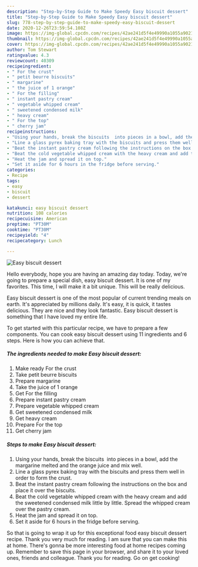 ```yaml
---
description: "Step-by-Step Guide to Make Speedy Easy biscuit dessert"
title: "Step-by-Step Guide to Make Speedy Easy biscuit dessert"
slug: 778-step-by-step-guide-to-make-speedy-easy-biscuit-dessert
date: 2020-12-26T23:59:54.108Z
image: https://img-global.cpcdn.com/recipes/42ae241d5f4e49990a1055a902179f99/751x532cq70/easy-biscuit-dessert-recipe-main-photo.jpg
thumbnail: https://img-global.cpcdn.com/recipes/42ae241d5f4e49990a1055a902179f99/751x532cq70/easy-biscuit-dessert-recipe-main-photo.jpg
cover: https://img-global.cpcdn.com/recipes/42ae241d5f4e49990a1055a902179f99/751x532cq70/easy-biscuit-dessert-recipe-main-photo.jpg
author: Tom Stewart
ratingvalue: 4.3
reviewcount: 40309
recipeingredient:
- " For the crust"
- " petit beurre biscuits"
- " margarine"
- " the juice of 1 orange"
- " For the filling"
- " instant pastry cream"
- " vegetable whipped cream"
- " sweetened condensed milk"
- " heavy cream"
- " For the top"
- " cherry jam"
recipeinstructions:
- "Using your hands, break the biscuits  into pieces in a bowl, add the margarine melted and the orange juice and mix well."
- "Line a glass pyrex baking tray with the biscuits and press them well in order to form the crust."
- "Beat the instant pastry cream following the instructions on the box and place it over the biscuits."
- "Beat the cold vegetable whipped cream with the heavy cream and add the sweetened condensed milk little by little. Spread the whipped cream over the pastry cream."
- "Heat the jam and spread it on top."
- "Set it aside for 6 hours in the fridge before serving."
categories:
- Recipe
tags:
- easy
- biscuit
- dessert

katakunci: easy biscuit dessert 
nutrition: 108 calories
recipecuisine: American
preptime: "PT30M"
cooktime: "PT30M"
recipeyield: "4"
recipecategory: Lunch

---
```



![Easy biscuit dessert](https://img-global.cpcdn.com/recipes/42ae241d5f4e49990a1055a902179f99/751x532cq70/easy-biscuit-dessert-recipe-main-photo.jpg)

Hello everybody, hope you are having an amazing day today. Today, we're going to prepare a special dish, easy biscuit dessert. It is one of my favorites. This time, I will make it a bit unique. This will be really delicious.



Easy biscuit dessert is one of the most popular of current trending meals on earth. It's appreciated by millions daily. It's easy, it is quick, it tastes delicious. They are nice and they look fantastic. Easy biscuit dessert is something that I have loved my entire life.


To get started with this particular recipe, we have to prepare a few components. You can cook easy biscuit dessert using 11 ingredients and 6 steps. Here is how you can achieve that.

<!--inarticleads1-->

##### The ingredients needed to make Easy biscuit dessert:

1. Make ready  For the crust
1. Take  petit beurre biscuits
1. Prepare  margarine
1. Take  the juice of 1 orange
1. Get  For the filling
1. Prepare  instant pastry cream
1. Prepare  vegetable whipped cream
1. Get  sweetened condensed milk
1. Get  heavy cream
1. Prepare  For the top
1. Get  cherry jam




<!--inarticleads2-->

##### Steps to make Easy biscuit dessert:

1. Using your hands, break the biscuits  into pieces in a bowl, add the margarine melted and the orange juice and mix well.
1. Line a glass pyrex baking tray with the biscuits and press them well in order to form the crust.
1. Beat the instant pastry cream following the instructions on the box and place it over the biscuits.
1. Beat the cold vegetable whipped cream with the heavy cream and add the sweetened condensed milk little by little. Spread the whipped cream over the pastry cream.
1. Heat the jam and spread it on top.
1. Set it aside for 6 hours in the fridge before serving.




So that is going to wrap it up for this exceptional food easy biscuit dessert recipe. Thank you very much for reading. I am sure that you can make this at home. There's gonna be more interesting food at home recipes coming up. Remember to save this page in your browser, and share it to your loved ones, friends and colleague. Thank you for reading. Go on get cooking!
